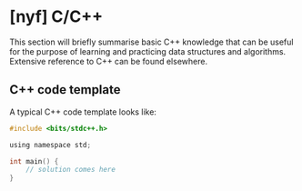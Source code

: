 # \[nyf\] C/C++

This section will briefly summarise basic C++ knowledge that can be useful for the purpose of learning and practicing data structures and algorithms. Extensive reference to C++ can be found elsewhere.

## C++ code template
A typical C++ code template looks like:

```c
#include <bits/stdc++.h>

using namespace std;

int main() {
    // solution comes here
}
```

